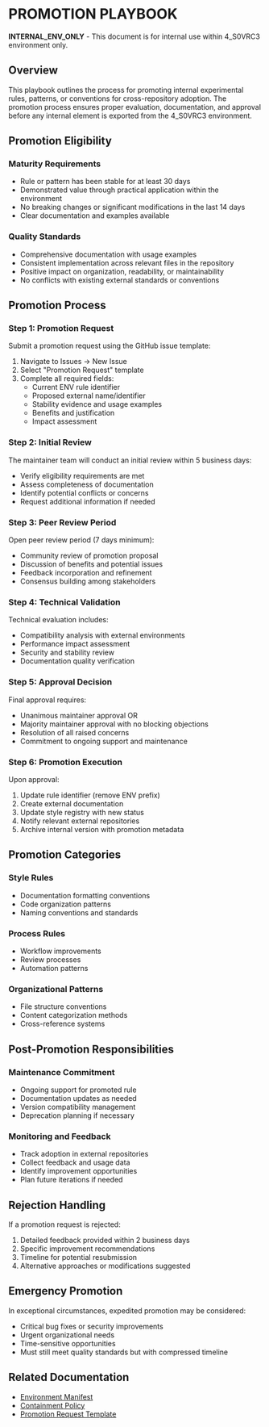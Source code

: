 # PROMOTION PLAYBOOK
**INTERNAL_ENV_ONLY** - This document is for internal use within 4_S0VRC3 environment only.

## Overview

This playbook outlines the process for promoting internal experimental rules, patterns, or conventions for cross-repository adoption. The promotion process ensures proper evaluation, documentation, and approval before any internal element is exported from the 4_S0VRC3 environment.

## Promotion Eligibility

### Maturity Requirements
- Rule or pattern has been stable for at least 30 days
- Demonstrated value through practical application within the environment
- No breaking changes or significant modifications in the last 14 days
- Clear documentation and examples available

### Quality Standards
- Comprehensive documentation with usage examples
- Consistent implementation across relevant files in the repository
- Positive impact on organization, readability, or maintainability
- No conflicts with existing external standards or conventions

## Promotion Process

### Step 1: Promotion Request
Submit a promotion request using the GitHub issue template:
1. Navigate to Issues → New Issue
2. Select "Promotion Request" template
3. Complete all required fields:
   - Current ENV rule identifier
   - Proposed external name/identifier
   - Stability evidence and usage examples
   - Benefits and justification
   - Impact assessment

### Step 2: Initial Review
The maintainer team will conduct an initial review within 5 business days:
- Verify eligibility requirements are met
- Assess completeness of documentation
- Identify potential conflicts or concerns
- Request additional information if needed

### Step 3: Peer Review Period
Open peer review period (7 days minimum):
- Community review of promotion proposal
- Discussion of benefits and potential issues
- Feedback incorporation and refinement
- Consensus building among stakeholders

### Step 4: Technical Validation
Technical evaluation includes:
- Compatibility analysis with external environments
- Performance impact assessment
- Security and stability review
- Documentation quality verification

### Step 5: Approval Decision
Final approval requires:
- Unanimous maintainer approval OR
- Majority maintainer approval with no blocking objections
- Resolution of all raised concerns
- Commitment to ongoing support and maintenance

### Step 6: Promotion Execution
Upon approval:
1. Update rule identifier (remove ENV prefix)
2. Create external documentation
3. Update style registry with new status
4. Notify relevant external repositories
5. Archive internal version with promotion metadata

## Promotion Categories

### Style Rules
- Documentation formatting conventions
- Code organization patterns
- Naming conventions and standards

### Process Rules
- Workflow improvements
- Review processes
- Automation patterns

### Organizational Patterns
- File structure conventions
- Content categorization methods
- Cross-reference systems

## Post-Promotion Responsibilities

### Maintenance Commitment
- Ongoing support for promoted rule
- Documentation updates as needed
- Version compatibility management
- Deprecation planning if necessary

### Monitoring and Feedback
- Track adoption in external repositories
- Collect feedback and usage data
- Identify improvement opportunities
- Plan future iterations if needed

## Rejection Handling

If a promotion request is rejected:
1. Detailed feedback provided within 2 business days
2. Specific improvement recommendations
3. Timeline for potential resubmission
4. Alternative approaches or modifications suggested

## Emergency Promotion

In exceptional circumstances, expedited promotion may be considered:
- Critical bug fixes or security improvements
- Urgent organizational needs
- Time-sensitive opportunities
- Must still meet quality standards but with compressed timeline

## Related Documentation

- [Environment Manifest](../../ENVIRONMENT_MANIFEST.md)
- [Containment Policy](CONTAINMENT_POLICY.md)
- [Promotion Request Template](../../.github/ISSUE_TEMPLATE/promotion_request.yml)